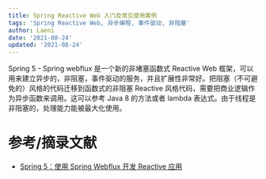```yaml
---
title: Spring Reactive Web 入门及常见使用案例
tags: 'Spring Reactive Web, 异步编程, 事件驱动, 非阻塞'
author: Laeni
date: '2021-08-24'
updated: '2021-08-24'
---
```


Spring 5 - Spring webflux 是一个新的非堵塞函数式 Reactive Web 框架，可以用来建立异步的，非阻塞，事件驱动的服务，并且扩展性非常好。把阻塞（不可避免的）风格的代码迁移到函数式的非阻塞 Reactive 风格代码，需要把商业逻辑作为异步函数来调用。这可以参考 Java 8 的方法或者 lambda 表达式。由于线程是非阻塞的，处理能力能被最大化使用。





# 参考/摘录文献

-  [Spring 5：使用 Spring Webflux 开发 Reactive 应用](https://www.oschina.net/translate/spring-5-reactive-web-services)

